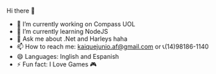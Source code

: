  Hi there 👋

- 🔭 I’m currently working on Compass UOL
- 🌱 I’m currently learning NodeJS
- 💬 Ask me about .Net and Harleys haha
- 📫 How to reach me: kaiquejunio.af@gmail.com or 📞(14)98186-1140
- 😄 Languages: Inglish and Espanish
- ⚡ Fun fact: I Love Games 🎮

